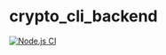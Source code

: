 # crypto_cli_backend

[![Node.js CI](https://github.com/nitipon-apaisri/crypto_cli_backend/actions/workflows/unit_test.yml/badge.svg)](https://github.com/nitipon-apaisri/crypto_cli_backend/actions/workflows/unit_test.yml)
